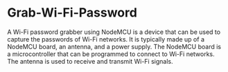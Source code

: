# Grab-Wi-Fi-Password
A Wi-Fi password grabber using NodeMCU is a device that can be used to capture the passwords of Wi-Fi networks. It is typically made up of a NodeMCU board, an antenna, and a power supply. The NodeMCU board is a microcontroller that can be programmed to connect to Wi-Fi networks. The antenna is used to receive and transmit Wi-Fi signals. 

